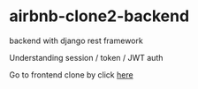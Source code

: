 # airbnb-clone2-backend
backend with django rest framework

Understanding session / token / JWT auth


Go to frontend clone by click <a href="https://github.com/texasroh/airbnb-clone2-frontend">here</a>
